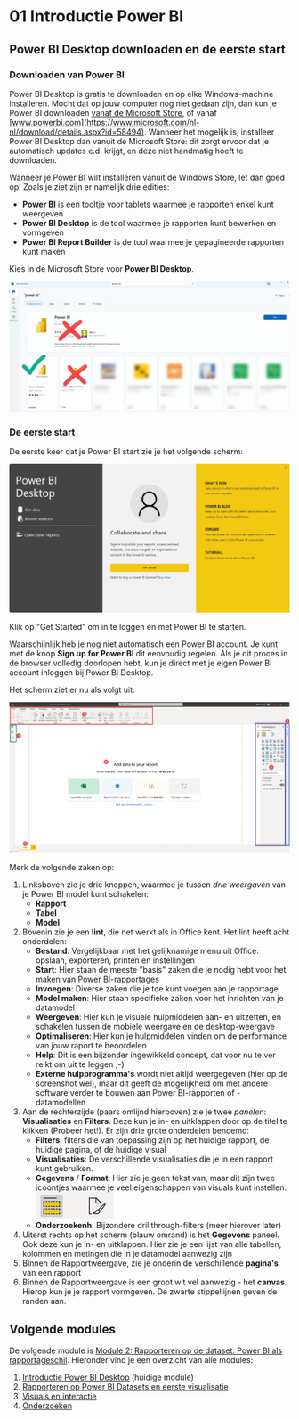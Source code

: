 # 01 Introductie Power BI

## Power BI Desktop downloaden en de eerste start

### Downloaden van Power BI

Power BI Desktop is gratis te downloaden en op elke Windows-machine installeren. Mocht dat op jouw computer nog niet gedaan zijn, dan kun je Power BI downloaden [vanaf de Microsoft Store](https://aka.ms/pbidesktopstore), of vanaf [www.powerbi.com](https://www.microsoft.com/nl-nl/download/details.aspx?id=58494). Wanneer het mogelijk is, installeer Power BI Desktop dan vanuit de Microsoft Store: dit zorgt ervoor dat je automatisch updates e.d. krijgt, en deze niet handmatig hoeft te downloaden.

Wanneer je Power BI wilt installeren vanuit de Windows Store, let dan goed op! Zoals je ziet zijn er namelijk drie edities:

* **Power BI** is een tooltje voor tablets waarmee je rapporten enkel kunt weergeven
* **Power BI Desktop** is de tool waarmee je rapporten kunt bewerken en vormgeven
* **Power BI Report Builder** is de tool waarmee je gepagineerde rapporten kunt maken

Kies in de Microsoft Store voor **Power BI Desktop**.

![Kies de juiste Power BI Desktop](img/juiste-powerbi-uit-store.png)

### De eerste start

De eerste keer dat je Power BI start zie je het volgende scherm:

![Registration form](img/sign-in-powerbi.png)

Klik op "Get Started" om in te loggen en met Power BI te starten.

Waarschijnlijk heb je nog niet automatisch een Power BI account. Je kunt met de knop **Sign up for Power BI** dit eenvoudig regelen. Als je dit proces in de browser volledig doorlopen hebt, kun je direct met je eigen Power BI account inloggen bij Power BI Desktop.

Het scherm ziet er nu als volgt uit:

![Power BI screenshot](img/powerbi-screenshot.png)

Merk de volgende zaken op:

1. Linksboven zie je drie knoppen, waarmee je tussen *drie weergaven* van je Power BI model kunt schakelen:
   * **Rapport**
   * **Tabel**
   * **Model**
2. Bovenin zie je een **lint**, die net werkt als in Office kent. Het lint heeft acht onderdelen:
   * **Bestand**: Vergelijkbaar met het gelijknamige menu uit Office: opslaan, exporteren, printen en instellingen
   * **Start**: Hier staan de meeste "basis" zaken die je nodig hebt voor het maken van Power BI-rapportages
   * **Invoegen**: Diverse zaken die je toe kunt voegen aan je rapportage
   * **Model maken**: Hier staan specifieke zaken voor het inrichten van je datamodel
   * **Weergeven**: Hier kun je visuele hulpmiddelen aan- en uitzetten, en schakelen tussen de mobiele weergave en de desktop-weergave
   * **Optimaliseren**: Hier kun je hulpmiddelen vinden om de performance van jouw raport te beoordelen
   * **Help**: Dit is een bijzonder ingewikkeld concept, dat voor nu te ver reikt om uit te leggen ;-)
   * **Externe hulpprogramma's** wordt niet altijd weergegeven (hier op de screenshot wel), maar dit geeft de mogelijkheid om met andere software verder te bouwen aan Power BI-rapporten of -datamodellen
3. Aan de rechterzijde (paars omlijnd hierboven) zie je twee _panelen_: **Visualisaties** en **Filters**. Deze kun je in- en uitklappen door op de titel te klikken (Probeer het!). Er zijn drie grote onderdelen benoemd:
   * **Filters**: filters die van toepassing zijn op het huidige rapport, de huidige pagina, of de huidige visual
   * **Visualisaties**: De verschillende visualisaties die je in een rapport kunt gebruiken.
   * **Gegevens** / **Format**: Hier zie je geen tekst van, maar dit zijn twee icoontjes waarmee je veel eigenschappen van visuals kunt instellen:  
   ![Fields en Format icons](img/fields-format.png)
   * **Onderzoekenh**: Bijzondere drillthrough-filters (meer hierover later)
4. Uiterst rechts op het scherm (blauw omrand) is het **Gegevens** paneel. Ook deze kun je in- en uitklappen. Hier zie je een lijst van alle tabellen, kolommen en metingen die in je datamodel aanwezig zijn
5. Binnen de Rapportweergave, zie je onderin de verschillende **pagina's** van een rapport
6. Binnen de Rapportweergave is een groot wit vel aanwezig - het **canvas**. Hierop kun je je rapport vormgeven. De zwarte stippellijnen geven de randen aan.

## Volgende modules

De volgende module is [Module 2: Rapporteren op de dataset: Power BI als rapportageschil](../02-reporteren-op-dataset/02-reporteren-op-dataset.md). Hieronder vind je een overzicht van alle modules:

1. [Introductie Power BI Desktop](../01-introductie/01-introductie-powerbi-desktop.md) (huidige module)
2. [Rapporteren op Power BI Datasets en eerste visualisatie](../02-reporteren-op-dataset/02-reporteren-op-dataset.md)
3. [Visuals en interactie](../03-visuals-en-interactie/03-visuals-en-interactie.md)
4. [Onderzoeken](../04-onderzoeken/04-onderzoeken.md)
